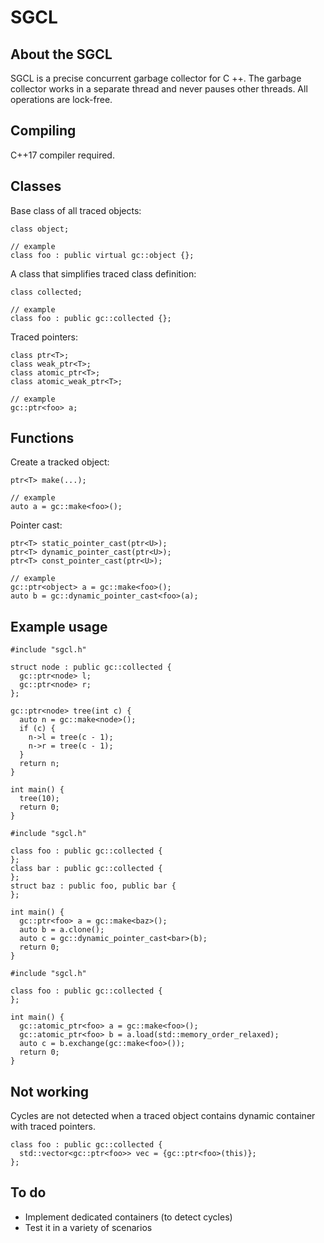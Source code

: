 # SGCL
## About the SGCL
SGCL is a precise concurrent garbage collector for C ++. The garbage collector works in a separate thread and never pauses other threads. All operations are lock-free.
## Compiling
C++17 compiler required.
## Classes
Base class of all traced objects:
```
class object;

// example
class foo : public virtual gc::object {};
```
A class that simplifies traced class definition: 
```
class collected;

// example
class foo : public gc::collected {};
```
Traced pointers:
```
class ptr<T>;
class weak_ptr<T>;
class atomic_ptr<T>;
class atomic_weak_ptr<T>;

// example
gc::ptr<foo> a;
```
## Functions
Create a tracked object:
```
ptr<T> make(...);

// example
auto a = gc::make<foo>();
```
Pointer cast:
```
ptr<T> static_pointer_cast(ptr<U>);
ptr<T> dynamic_pointer_cast(ptr<U>);
ptr<T> const_pointer_cast(ptr<U>);

// example
gc::ptr<object> a = gc::make<foo>();
auto b = gc::dynamic_pointer_cast<foo>(a);
```
## Example usage
```
#include "sgcl.h"

struct node : public gc::collected {
  gc::ptr<node> l;
  gc::ptr<node> r;
};

gc::ptr<node> tree(int c) {
  auto n = gc::make<node>();
  if (c) {
    n->l = tree(c - 1);
    n->r = tree(c - 1);
  }
  return n;
}

int main() {
  tree(10);    
  return 0;
}
```
```
#include "sgcl.h"

class foo : public gc::collected {
};
class bar : public gc::collected {
};
struct baz : public foo, public bar {
};

int main() {
  gc::ptr<foo> a = gc::make<baz>();
  auto b = a.clone();
  auto c = gc::dynamic_pointer_cast<bar>(b);
  return 0;
}
```
```
#include "sgcl.h"

class foo : public gc::collected {
};

int main() {
  gc::atomic_ptr<foo> a = gc::make<foo>();
  gc::atomic_ptr<foo> b = a.load(std::memory_order_relaxed);
  auto c = b.exchange(gc::make<foo>()); 
  return 0;
}
```
## Not working
Cycles are not detected when a traced object contains dynamic container with traced pointers.
```
class foo : public gc::collected {
  std::vector<gc::ptr<foo>> vec = {gc::ptr<foo>(this)};
};

```
## To do
- Implement dedicated containers (to detect cycles)
- Test it in a variety of scenarios

